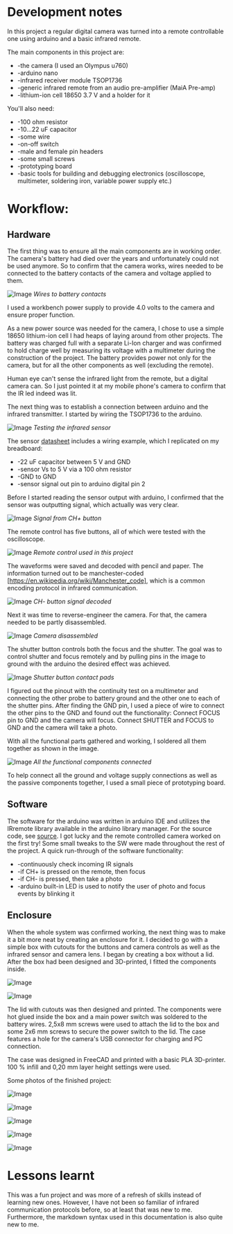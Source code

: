 # Development notes

In this project a regular digital camera was turned into a remote controllable one using arduino and a basic infrared remote.

The main components in this project are:
* -the camera (I used an Olympus u760)
* -arduino nano
* -infrared receiver module TSOP1736
* -generic infrared remote from an audio pre-amplifier (MaiA Pre-amp)
* -lithium-ion cell 18650 3.7 V and a holder for it

You'll also need:
* -100 ohm resistor
* -10...22 uF capacitor
* -some wire
* -on-off switch
* -male and female pin headers
* -some small screws
* -prototyping board
* -basic tools for building and debugging electronics (oscilloscope, multimeter, soldering iron, variable power supply etc.)


# Workflow:

## Hardware
The first thing was to ensure all the main components are in working order. The camera's battery had died over the years and unfortunately could not be used anymore.
So to confirm that the camera works, wires needed to be connected to the battery contacts of the camera and voltage applied to them.

![Image](images/battery_wires.jpg)
*Wires to battery contacts*

I used a workbench power supply to provide 4.0 volts to the camera and ensure proper function.

As a new power source was needed for the camera, I chose to use a simple 18650 lithium-ion cell I had heaps of laying around from other projects. The battery was charged full with a separate Li-Ion charger and was confirmed to hold charge well by measuring its voltage with a multimeter during the construction of the project.
The battery provides power not only for the camera, but for all the other components as well (excluding the remote).

Human eye can't sense the infrared light from the remote, but a digital camera can. So I just pointed it at my mobile phone's camera to confirm that the IR led indeed was lit.

The next thing was to establish a connection between arduino and the infrared transmitter. I started by wiring the TSOP1736 to the arduino.

![Image](images/sensor_test.jpg)
*Testing the infrared sensor*

The sensor [datasheet](https://www.voti.nl/docs/TSOP17.pdf) includes a wiring example, which I replicated on my breadboard:
* -22 uF capacitor between 5 V and GND 
* -sensor Vs to 5 V via a 100 ohm resistor
* -GND to GND
* -sensor signal out pin to arduino digital pin 2

Before I started reading the sensor output with arduino, I confirmed that the sensor was outputting signal, which actually was very clear.

![Image](images/ch_plus_button.jpg)
*Signal from CH+ button*

The remote control has five buttons, all of which were tested with the oscilloscope.

![Image](images/remote.jpg)
*Remote control used in this project*

The waveforms were saved and decoded with pencil and paper. The information turned out to be manchester-coded [https://en.wikipedia.org/wiki/Manchester_code], which is a common encoding protocol in infrared communication.

![Image](images/ch_minus_button_decoded.jpg)
*CH- button signal decoded*

Next it was time to reverse-engineer the camera. For that, the camera needed to be partly disassembled.

![Image](images/disassembly.jpg)
*Camera disassembled*

The shutter button controls both the focus and the shutter.  The goal was to control shutter and focus remotely and by pulling pins in the image to ground with the arduino the desired effect was achieved.

![Image](images/shutter_contacts.jpg)
*Shutter button contact pads*

I figured out the pinout with the continuity test on a multimeter and connecting the other probe to battery ground and the other one to each of the shutter pins. After finding the GND pin, I used a piece of wire to connect the other pins to the GND and found out the functionality: Connect FOCUS pin to GND and the camera will focus. Connect SHUTTER and FOCUS to GND and the camera will take a photo.

With all the functional parts gathered and working, I soldered all them together as shown in the image.

![Image](images/assembled_functional.jpg)
*All the functional components connected*

To help connect all the ground and voltage supply connections as well as the passive components together, I used a small piece of prototyping board. 

## Software
The software for the arduino was written in arduino IDE and utilizes the IRremote library available in the arduino library manager. For the source code, see [source](src/main_prog2/main_program.ino).
I got lucky and the remote controlled camera worked on the first try! Some small tweaks to the SW were made throughout the rest of the project.
A quick run-through of the software functionality:
* -continuously check incoming IR signals
* -if CH+ is pressed on the remote, then focus
* -if CH- is pressed, then take a photo
* -arduino built-in LED is used to notify the user of photo and focus events by blinking it

## Enclosure
When the whole system was confirmed working, the next thing was to make it a bit more neat by creating an enclosure for it. I decided to go with a simple box with cutouts for the buttons and camera controls as well as the infrared sensor and camera lens. I began by creating a box without a lid. After the box had been designed and 3D-printed, I fitted the components inside.

![Image](images/case_front.jpg)

![Image](images/case_behind.jpg)

The lid with cutouts was then designed and printed. The components were hot glued inside the box and a main power switch was soldered to the battery wires. 2,5x8 mm screws were used to attach the lid to the box and some 2x6 mm screws to secure the power switch to the lid. The case features a hole for the camera's USB connector for charging and PC connection.

The case was designed in FreeCAD and printed with a basic PLA 3D-printer. 100 % infill and 0,20 mm layer height settings were used.

Some photos of the finished project:

![Image](images/final_front.JPG)

![Image](images/final_front_right.JPG)

![Image](images/final_front_left.JPG)

![Image](images/final_back.JPG)

![Image](images/final_side.JPG)


# Lessons learnt

This was a fun project and was more of a refresh of skills instead of learning new ones. However, I have not been so familiar of infrared communication protocols before, so at least that was new to me. Furthermore, the markdown syntax used in this documentation is also quite new to me.

